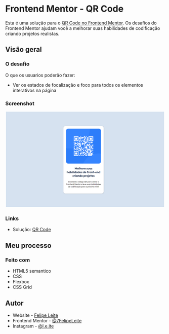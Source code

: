# Frontend Mentor - QR Code

Esta é uma solução para o [QR Code no Frontend Mentor](https://www.frontendmentor.io/challenges/qr-code-component-iux_sIO_H/hub). Os desafios do Frontend Mentor ajudam você a melhorar suas habilidades de codificação criando projetos realistas.

## Visão geral

### O desafio

O que os usuarios poderão fazer:

- Ver os estados de focalização e foco para todos os elementos interativos na página

### Screenshot
<div align="center">
<img src="screenshot/index.html.png" width="500px">
</div>

### Links
- Solução: [QR Code](https://7felipeleite.github.io/mini-projetos/qr-code/)

## Meu processo

### Feito com

- HTML5 semantico
- CSS
- Flexbox
- CSS Grid


## Autor

- Website - [Felipe Leite](https://github.com/7FelipeLeite)
- Frontend Mentor - [@7FelipeLeite](https://www.frontendmentor.io/profile/7FelipeLeite)
- Instagram - [@l.e.ite](https://www.instagram.com/l.e.ite)
